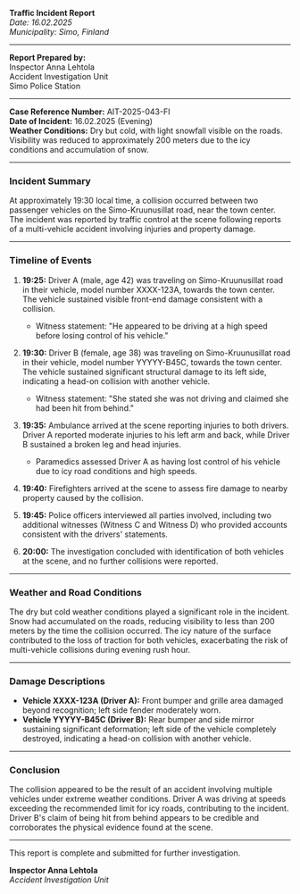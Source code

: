 

**Traffic Incident Report**  
*Date: 16.02.2025*  
*Municipality: Simo, Finland*  

---

**Report Prepared by:**  
Inspector Anna Lehtola  
Accident Investigation Unit  
Simo Police Station  

---

**Case Reference Number:** AIT-2025-043-FI  
**Date of Incident:** 16.02.2025 (Evening)  
**Weather Conditions:** Dry but cold, with light snowfall visible on the roads. Visibility was reduced to approximately 200 meters due to the icy conditions and accumulation of snow.  

---

### **Incident Summary**  
At approximately 19:30 local time, a collision occurred between two passenger vehicles on the Simo-Kruunusillat road, near the town center. The incident was reported by traffic control at the scene following reports of a multi-vehicle accident involving injuries and property damage.

---

### **Timeline of Events**  
1. **19:25:** Driver A (male, age 42) was traveling on Simo-Kruunusillat road in their vehicle, model number XXXX-123A, towards the town center. The vehicle sustained visible front-end damage consistent with a collision.  
   - Witness statement: "He appeared to be driving at a high speed before losing control of his vehicle."  

2. **19:30:** Driver B (female, age 38) was traveling on Simo-Kruunusillat road in their vehicle, model number YYYYY-B45C, towards the town center. The vehicle sustained significant structural damage to its left side, indicating a head-on collision with another vehicle.  
   - Witness statement: "She stated she was not driving and claimed she had been hit from behind."  

3. **19:35:** Ambulance arrived at the scene reporting injuries to both drivers. Driver A reported moderate injuries to his left arm and back, while Driver B sustained a broken leg and head injuries.  
   - Paramedics assessed Driver A as having lost control of his vehicle due to icy road conditions and high speeds.  

4. **19:40:** Firefighters arrived at the scene to assess fire damage to nearby property caused by the collision.  

5. **19:45:** Police officers interviewed all parties involved, including two additional witnesses (Witness C and Witness D) who provided accounts consistent with the drivers' statements.  

6. **20:00:** The investigation concluded with identification of both vehicles at the scene, and no further collisions were reported.  

---

### **Weather and Road Conditions**  
The dry but cold weather conditions played a significant role in the incident. Snow had accumulated on the roads, reducing visibility to less than 200 meters by the time the collision occurred. The icy nature of the surface contributed to the loss of traction for both vehicles, exacerbating the risk of multi-vehicle collisions during evening rush hour.

---

### **Damage Descriptions**  
- **Vehicle XXXX-123A (Driver A):** Front bumper and grille area damaged beyond recognition; left side fender moderately worn.  
- **Vehicle YYYYY-B45C (Driver B):** Rear bumper and side mirror sustaining significant deformation; left side of the vehicle completely destroyed, indicating a head-on collision with another vehicle.  

---

### **Conclusion**  
The collision appeared to be the result of an accident involving multiple vehicles under extreme weather conditions. Driver A was driving at speeds exceeding the recommended limit for icy roads, contributing to the incident. Driver B's claim of being hit from behind appears to be credible and corroborates the physical evidence found at the scene.

---

This report is complete and submitted for further investigation.  

**Inspector Anna Lehtola**  
*Accident Investigation Unit*